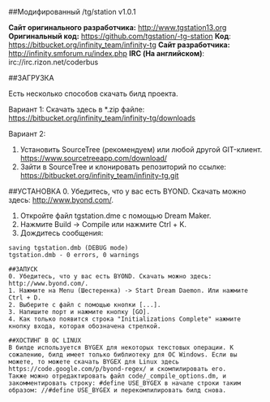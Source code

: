 ##Модифированный /tg/station v1.0.1


**Сайт оригинального разработчика:** http://www.tgstation13.org
**Оригинальный код:** https://github.com/tgstation/-tg-station
**Код**: https://bitbucket.org/infinity_team/infinity-tg
**Сайт разработчика:** http://infinity.smforum.ru/index.php
**IRC (На английском)**: irc://irc.rizon.net/coderbus

##ЗАГРУЗКА

Есть несколько способов скачать билд проекта.

Вариант 1:
Скачать здесь в *.zip файле: https://bitbucket.org/infinity_team/infinity-tg/downloads

Вариант 2:
1. Установить SourceTree (рекомендуем) или любой другой GIT-клиент. 
https://www.sourcetreeapp.com/download/
2. Зайти в SourceTree и клонировать репозиторий по ссылке: 
https://bitbucket.org/infinity_team/infinity-tg.git

##УСТАНОВКА
0. Убедитесь, что у вас есть BYOND. Скачать можно здесь: http://www.byond.com/.  
1. Откройте файл tgstation.dme с помощью Dream Maker.
2. Нажмите Build -> Compile или нажмите Ctrl + K.
3. Дождитесь сообщения:

```
saving tgstation.dmb (DEBUG mode)
tgstation.dmb - 0 errors, 0 warnings

##ЗАПУСК
0. Убедитесь, что у вас есть BYOND. Скачать можно здесь: http://www.byond.com/.  
1. Нажмите на Menu (Шестеренка) -> Start Dream Daemon. Или нажмите Ctrl + D.
2. Выберите с файл с помощью кнопки [...].
3. Напишите порт и нажмите кнопку [GO].
4. Как только появится строка "Initializations Complete" нажмите кнопку входа, которая обозначена стрелкой.

##ХОСТИНГ В ОС LINUX
В билде используется BYGEX для некоторых текстовых операции. К сожалению, билд имеет только библиотеку для ОС Windows. Если вы можете, то можете скачать BYGEX для Linux здесь https://code.google.com/p/byond-regex/ и скомпилировать его.
Также можно отредактировать файл code/_compile_options.dm, и закомментировать строку: #define USE_BYGEX в начале строки таким образом: //#define USE_BYGEX и перекомпилировать билд снова.